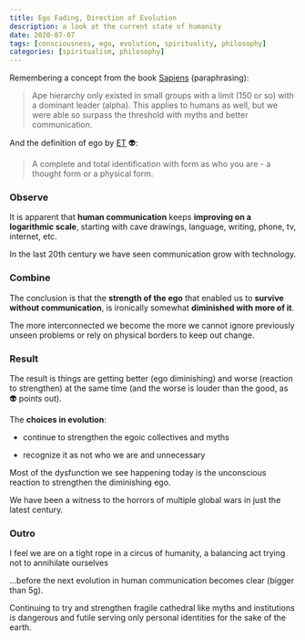 ```yaml
---
title: Ego Fading, Direction of Evolution
description: a look at the current state of humanity
date: 2020-07-07
tags: [consciousness, ego, evolution, spirituality, philosophy]
categories: [spiritualism, philosophy]
---
```


Remembering a concept from the book [Sapiens](https://www.amazon.com/Sapiens-Humankind-Yuval-Noah-Harari/dp/0062316095) (paraphrasing):

> Ape hierarchy only existed in small groups with a limit (150 or so) with a dominant leader (alpha). This applies to humans as well, but we were able so surpass the threshold with myths and better communication.

And the definition of ego by [ET](https://eckharttolle.com/) 👽:

> A complete and total identification with form as who you are - a thought form or a physical form.

### Observe

It is apparent that **human communication** keeps **improving on a logarithmic scale**, starting with cave drawings, language, writing, phone, tv, internet, etc.

In the last 20th century we have seen communication grow with technology. 

### Combine

The conclusion is that the **strength of the ego** that enabled us to **survive without communication**, is ironically somewhat **diminished with more of it**.

The more interconnected we become the more we cannot ignore previously unseen problems or rely on physical borders to keep out change.

### Result

The result is things are getting better (ego diminishing) and worse (reaction to strengthen) at the same time (and the worse is louder than the good, as 👽 points out).

The **choices in evolution**:

* continue to strengthen the egoic collectives and myths

* recognize it as not who we are and unnecessary

Most of the dysfunction we see happening today is the unconscious reaction to strengthen the diminishing ego.

We have been a witness to the horrors of multiple global wars in just the latest century.
 
### Outro

I feel we are on a tight rope in a circus of humanity, a balancing act trying not to annihilate ourselves

...before the next evolution in human communication becomes clear (bigger than 5g).

Continuing to try and strengthen fragile cathedral like myths and institutions is dangerous and futile serving only personal identities for the sake of the earth.



